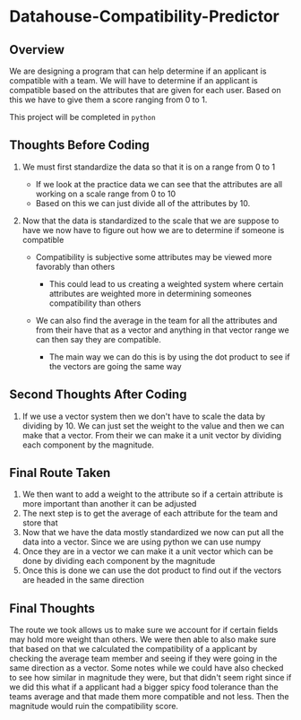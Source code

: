 # Datahouse-Compatibility-Predictor

## Overview

We are designing a program that can help determine if an applicant is compatible with a team. We will have to determine if an applicant is compatible based on the attributes that are given for each user. Based on this we have to give them a score ranging from 0 to 1.

This project will be completed in `python`

## Thoughts Before Coding

1. We must first standardize the data so that it is on a range from 0 to 1
    - If we look at the practice data we can see that the attributes are all working on a scale range from 0 to 10
    - Based on this we can just divide all of the attributes by 10.

2. Now that the data is standardized to the scale that we are suppose to have we now have to figure out how we are to determine if someone is compatible
    - Compatibility is subjective some attributes may be viewed more favorably than others
        - This could lead to us creating a weighted system where certain attributes are weighted more in determining someones compatibility than others

    - We can also find the average in the team for all the attributes and from their have that as a vector and anything in that vector range we can then say they are compatible.
        - The main way we can do this is by using the dot product to see if the vectors are going the same way

## Second Thoughts After Coding

1. If we use a vector system then we don't have to scale the data by dividing by 10. We can just set the weight to the value and then we can make that a vector. From their we can make it a unit vector by dividing each component by the magnitude.

## Final Route Taken

1. We then want to add a weight to the attribute so if a certain attribute is more important than another it can be adjusted
2. The next step is to get the average of each attribute for the team and store that
3. Now that we have the data mostly standardized we now can put all the data into a vector. Since we are using python we can use numpy
4. Once they are in a vector we can make it a unit vector which can be done by dividing each component by the magnitude
5. Once this is done we can use the dot product to find out if the vectors are headed in the same direction

## Final Thoughts

The route we took allows us to make sure we account for if certain fields may hold more weight than others. We were then able to also make sure that based on that we calculated the compatibility of a applicant by checking the average team member and seeing if they were going in the same direction as a vector. Some notes while we could have also checked to see how similar in magnitude they were, but that didn't seem right since if we did this what if a applicant had a bigger spicy food tolerance than the teams average and that made them more compatible and not less. Then the magnitude would ruin the compatibility score.
